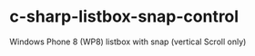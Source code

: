 c-sharp-listbox-snap-control
============================

Windows Phone 8 (WP8) listbox with snap (vertical Scroll only)
